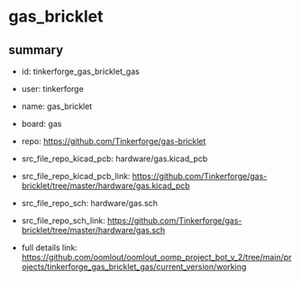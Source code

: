 # gas_bricklet
 
## summary 
* id: tinkerforge_gas_bricklet_gas
* user: tinkerforge
* name: gas_bricklet
* board: gas
* repo: https://github.com/Tinkerforge/gas-bricklet
* src_file_repo_kicad_pcb: hardware/gas.kicad_pcb
* src_file_repo_kicad_pcb_link: https://github.com/Tinkerforge/gas-bricklet/tree/master/hardware/gas.kicad_pcb


* src_file_repo_sch: hardware/gas.sch
* src_file_repo_sch_link: https://github.com/Tinkerforge/gas-bricklet/tree/master/hardware/gas.sch
* full details link: https://github.com/oomlout/oomlout_oomp_project_bot_v_2/tree/main/projects/tinkerforge_gas_bricklet_gas/current_version/working  







